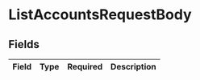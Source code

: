 # ListAccountsRequestBody


## Fields

| Field       | Type        | Required    | Description |
| ----------- | ----------- | ----------- | ----------- |